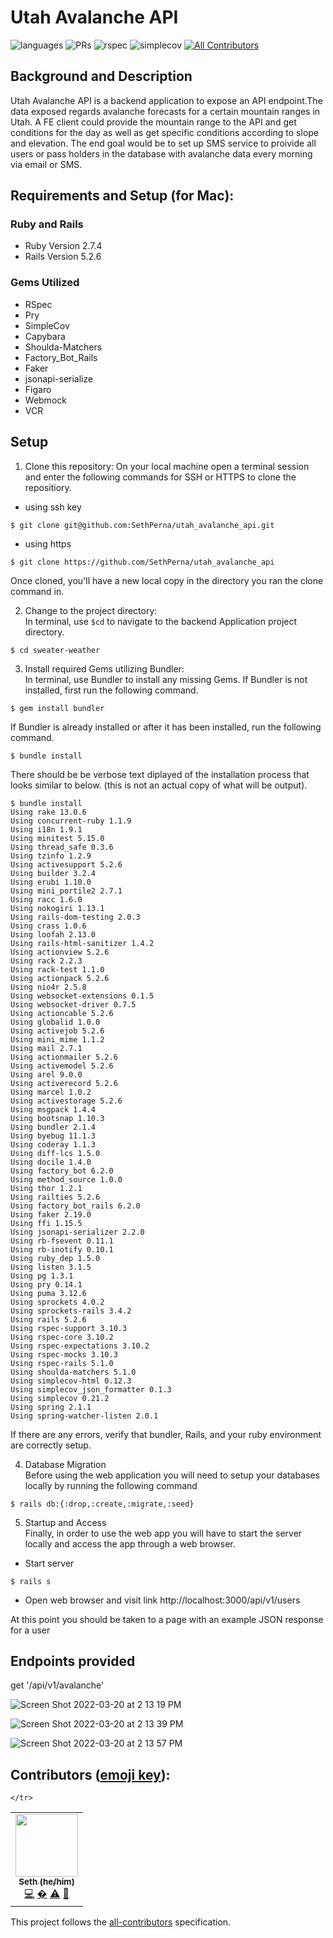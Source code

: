 # Utah Avalanche API

![languages](https://img.shields.io/github/languages/top/SethPerna/utah_avalanche_api?color=red)
![PRs](https://img.shields.io/github/issues-pr-closed/SethPerna/utah_avalanche_api)
![rspec](https://img.shields.io/gem/v/rspec?color=blue&label=rspec)
![simplecov](https://img.shields.io/gem/v/simplecov?color=blue&label=simplecov) <!-- ALL-CONTRIBUTORS-BADGE:START - Do not remove or modify this section -->
[![All Contributors](https://img.shields.io/badge/contributors-1-orange.svg?style=flat)](#contributors-)
<!-- ALL-CONTRIBUTORS-BADGE:END -->


## Background and Description

Utah Avalanche API is a backend application to expose an API endpoint.The data exposed regards avalanche forecasts for a certain mountain ranges in Utah. A FE client could provide the mountain range to the API and get conditions for the day as well as get specific conditions according to slope and elevation. The end goal would be to set up SMS service to proivide all users or pass holders in the database with avalanche data every morning via email or SMS.


## Requirements and Setup (for Mac):

### Ruby and Rails
- Ruby Version 2.7.4
- Rails Version 5.2.6

### Gems Utilized
- RSpec 
- Pry
- SimpleCov
- Capybara
- Shoulda-Matchers 
- Factory_Bot_Rails
- Faker
- jsonapi-serialize
- Figaro
- Webmock
- VCR

## Setup
1. Clone this repository:
On your local machine open a terminal session and enter the following commands for SSH or HTTPS to clone the repositiory.


- using ssh key <br>
```shell
$ git clone git@github.com:SethPerna/utah_avalanche_api.git
```

- using https <br>
```shell
$ git clone https://github.com/SethPerna/utah_avalanche_api
```

Once cloned, you'll have a new local copy in the directory you ran the clone command in.

2. Change to the project directory:<br>
In terminal, use `$cd` to navigate to the backend Application project directory.

```shell
$ cd sweater-weather
```

3. Install required Gems utilizing Bundler: <br>
In terminal, use Bundler to install any missing Gems. If Bundler is not installed, first run the following command.

```shell
$ gem install bundler
```

If Bundler is already installed or after it has been installed, run the following command.

```shell
$ bundle install
```

There should be be verbose text diplayed of the installation process that looks similar to below. (this is not an actual copy of what will be output).

```shell
$ bundle install
Using rake 13.0.6
Using concurrent-ruby 1.1.9
Using i18n 1.9.1
Using minitest 5.15.0
Using thread_safe 0.3.6
Using tzinfo 1.2.9
Using activesupport 5.2.6
Using builder 3.2.4
Using erubi 1.10.0
Using mini_portile2 2.7.1
Using racc 1.6.0
Using nokogiri 1.13.1
Using rails-dom-testing 2.0.3
Using crass 1.0.6
Using loofah 2.13.0
Using rails-html-sanitizer 1.4.2
Using actionview 5.2.6
Using rack 2.2.3
Using rack-test 1.1.0
Using actionpack 5.2.6
Using nio4r 2.5.8
Using websocket-extensions 0.1.5
Using websocket-driver 0.7.5
Using actioncable 5.2.6
Using globalid 1.0.0
Using activejob 5.2.6
Using mini_mime 1.1.2
Using mail 2.7.1
Using actionmailer 5.2.6
Using activemodel 5.2.6
Using arel 9.0.0
Using activerecord 5.2.6
Using marcel 1.0.2
Using activestorage 5.2.6
Using msgpack 1.4.4
Using bootsnap 1.10.3
Using bundler 2.1.4
Using byebug 11.1.3
Using coderay 1.1.3
Using diff-lcs 1.5.0
Using docile 1.4.0
Using factory_bot 6.2.0
Using method_source 1.0.0
Using thor 1.2.1
Using railties 5.2.6
Using factory_bot_rails 6.2.0
Using faker 2.19.0
Using ffi 1.15.5
Using jsonapi-serializer 2.2.0
Using rb-fsevent 0.11.1
Using rb-inotify 0.10.1
Using ruby_dep 1.5.0
Using listen 3.1.5
Using pg 1.3.1
Using pry 0.14.1
Using puma 3.12.6
Using sprockets 4.0.2
Using sprockets-rails 3.4.2
Using rails 5.2.6
Using rspec-support 3.10.3
Using rspec-core 3.10.2
Using rspec-expectations 3.10.2
Using rspec-mocks 3.10.3
Using rspec-rails 5.1.0
Using shoulda-matchers 5.1.0
Using simplecov-html 0.12.3
Using simplecov_json_formatter 0.1.3
Using simplecov 0.21.2
Using spring 2.1.1
Using spring-watcher-listen 2.0.1
```

If there are any errors, verify that bundler, Rails, and your ruby environment are correctly setup.

4. Database Migration<br>
Before using the web application you will need to setup your databases locally by running the following command

```shell
$ rails db:{:drop,:create,:migrate,:seed}
```


5. Startup and Access<br>
Finally, in order to use the web app you will have to start the server locally and access the app through a web browser. 
- Start server

```shell
$ rails s
```

- Open web browser and visit link
    http://localhost:3000/api/v1/users
    
At this point you should be taken to a page with an example JSON response for a user

## Endpoints provided 


get '/api/v1/avalanche' 

![Screen Shot 2022-03-20 at 2 13 19 PM](https://user-images.githubusercontent.com/90224504/159176479-bfa77c29-562a-4e51-9497-46c4763ee79f.png)

![Screen Shot 2022-03-20 at 2 13 39 PM](https://user-images.githubusercontent.com/90224504/159176491-d8f19ea7-0f4e-465a-9b15-6567f210c42b.png)

![Screen Shot 2022-03-20 at 2 13 57 PM](https://user-images.githubusercontent.com/90224504/159176504-309ae07f-a682-425b-bdc2-6860e540e0c1.png)



## **Contributors** ([emoji key](https://allcontributors.org/docs/en/emoji-key)):

<!-- ALL-CONTRIBUTORS-LIST:START - Do not remove or modify this section -->
<!-- prettier-ignore-start -->
<!-- markdownlint-disable -->
<table>
    
  <tr>
      
   <td align="center"><a href="https://github.com/sethperna"><img src="https://avatars.githubusercontent.com/u/90224504?s=400&u=b0c82b444d7708000e2747f860d4d2c3efb616cc&v=4" width="100px;" alt=""/><br /><sub><b>Seth (he/him)</b></sub></a><br /><a href="https://github.com/sethperna/utah_avalanche_api/commits?author=sethperna" title="Code">💻</a> <a href="#ideas-sethperna" title="Ideas, Planning, & Feedback">�</a> <a href="https://github.com/sethperna/utah_avalanche_api/commits?author=sethperna" title="Tests">⚠️</a> <a href="https://github.com/sethperna/utah_avalanche_api/pulls?q=is%3Apr+reviewed-by%3sethperna" title="Reviewed Pull Requests">👀</a></td>
      
    </tr>
</table>

<!-- markdownlint-restore -->
<!-- prettier-ignore-end -->

<!-- ALL-CONTRIBUTORS-LIST:END -->

This project follows the [all-contributors](https://github.com/all-contributors/all-contributors) specification.
<!--

